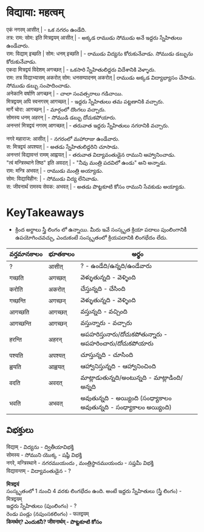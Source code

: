 # विद्याया: महत्वम् 

एकं नगरम् आसीत् |  - ఒక నగరం ఉండేది.  
तत्र: राम: सोम: इति मित्रद्वयम् आसीत् |  - అక్కడ రాముడు సోముడు అనే ఇద్దరు స్నేహితులు ఉండేవారు.   
राम: विद्याम् इच्छति | सोम: धनम् इच्छति |  - రాముడు విద్యను కోరుకునేవాడు. సోముడు డబ్బును కోరుకునేవాడు.  
एकदा मित्रद्वयं विदेशम् अगच्छत् |  - ఒకసారి స్నేహితులిద్దరు విదేశానికి వెళ్ళారు.    
राम: तत्र विद्याभ्यासम् अकरोत् सोम: धनसम्पादनम् अकरोत् |  రాముడు అక్కడ విద్యాభ్యాసం చేసాడు. సోముడు డబ్బు సంపాదించాడు.   
अनेकानि वर्षाणि अगच्छन् | - చాలా సంవత్సరాలు గడిచాయి.   
मित्रद्वयम् अपि स्वनगरम् आगच्छत् | - ఇద్దరు స్నేహితులు తమ పట్టణానికి వచ్చారు.   
मार्गे चोरा: आगच्छन् |  - మార్గంలో దొంగలు వచ్చారు.   
सोमस्य धनम् अहरन् |  - సోముడి డబ్బు దోచుకపోయారు.   
अनन्तरं मित्रद्वयं नगरम् आगच्छत् |  - తరువాత ఇద్దరు స్నేహితులు నగరానికి వచ్చారు.   

नगरे महाराज: आसीत् | - నగరంలో మహారాజు ఉండేవారు.  
स: मित्रद्वयं अपश्यत् | - అతడు స్నేహితులిద్దరిని చూసాడు.   
अनन्तरं विद्यावन्तं रामम् आह्वयत् | - తరువాత విద్యావంతుడైన రాముని ఆహ్వానించాడు.  
"त्वं मन्त्रिस्थाने तिष्ठ" इति अवदत् | - "నీవు మంత్రి పదవిలో ఉండు" అని అన్నాడు.   
राम: मन्त्रि अभवत् | - రాముడు మంత్రి అయ్యాడు.   
सोम: विद्याविहीन: | - సోముడు విద్య లేనివాడు.   
स: जीवनार्थं रामस्य सेवक: अभवत् | - అతడు పొట్టకూటి కోసం రాముని సేవకుడు అయ్యాడు.   

# KeyTakeaways

* క్రింద అర్థాలు స్త్రీ లింగం లో ఉన్నాయి. మీరు ఇవే సంస్కృత క్రియా పదాలు పుంలింగానికీ ఉపయోగించవచ్చు, ఎందుకంటే సంస్కృతంలో క్రియపదానికి లింగభేదం లేదు.

వర్తమానకాలం  | భూతకాలం | అర్థం 
------------- | ------------- | --------------
?   |  आसीत्  | ? - ఉండేది/ఉన్నది/ఉండేవారు 
गच्छति  | अगच्छत् | వెళ్ళుతున్నది - వెళ్ళింది
करोति | अकरोत् | చేస్తున్నది - చేసింది 
गच्छन्ति | अगच्छन् | వెళ్ళుతున్నది - వెళ్ళింది 
आगच्छति | आगच्छत् | వస్తున్నది - వచ్చింది 
आगच्छन्ति | आगच्छन् | వస్తున్నారు - వచ్చారు 
हरन्ति | अहरन् | అపహరిస్తునారు/దోచుకపోతున్నారు - అపహరించారు/దోచుకపోయారు 
पश्यति | अपश्यत् | చూస్తున్నది - చూసింది 
ह्वयति | आह्वयत् | ఆహ్వానిస్తున్నది - ఆహ్వానించింది 
वदति | अवदत् | మాట్లాడుతున్నది/అంటున్నది - మాట్లాడింది/అన్నది 
भवति | अभवत् | అవుతున్నది - అయ్యింది (సంధ్యాకాలం అవుతున్నది - సంధ్యాకాలం అయ్యింది)

## విభక్తులు  
विद्याम् - విద్యను - ద్వితీయావిభక్తి   
सोमस्य - సోముని యొక్క - షష్ఠీ విభక్తి   
नगरे, मन्त्रिस्थाने - నగరముయందు , మంత్రిస్థానముయందు - సప్తమీ విభక్తి    
विद्यावन्तम् - విద్యావంతుడైన - ?  

**मित्रद्वयं**    
సంస్కృతంలో 1 నుంచి 4 వరకు లింగభేదం ఉంది. అంటే
ఇద్దరు స్నేహితులు (స్త్రీ లింగం) - मित्रद्वयम्    
ఇద్దరు స్నేహితులు (పుంలింగం) - ?  
రెండు పండ్లు (నపుంసకలింగం) - फलद्वयम्   
**किमर्थम्? ఎందుకనీ?  जीवनार्थम् - పొట్టకూటి కోసం**  

